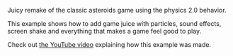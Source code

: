 Juicy remake of the classic asteroids game using the physics 2.0 behavior.

This example shows how to add game juice with particles, sound effects, screen shake and everything that makes a game feel good to play.

Check out [the YouTube video](https://www.youtube.com/watch?v=w1SCpQ-mRCk&list=PL3YlZTdKiS8_Q8UPu2BJV5P5gYA-Q-k19) explaining how this example was made.